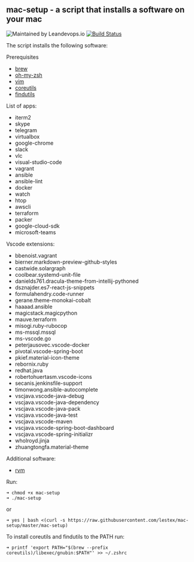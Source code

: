 ## mac-setup - a script that installs a software on your mac
![Maintained by Leandevops.io](https://img.shields.io/badge/maintained%20by-leandevops-green.svg)
[![Build Status](https://travis-ci.org/lestex/mac-setup.svg?branch=master)](https://travis-ci.org/lestex/mac-setup)

The script installs the following software:

Prerequisites
- [brew](https://brew.sh/)
- [oh-my-zsh](https://github.com/robbyrussell/oh-my-zsh)
- [vim](https://www.vim.org/)
- [coreutils](https://www.gnu.org/software/coreutils/)
- [findutils](https://www.gnu.org/software/findutils/)

List of apps:
- iterm2
- skype
- telegram
- virtualbox
- google-chrome
- slack
- vlc
- visual-studio-code
- vagrant
- ansible
- ansible-lint
- docker
- watch 
- htop
- awscli
- terraform
- packer
- google-cloud-sdk
- microsoft-teams

Vscode extensions:
- bbenoist.vagrant
- bierner.markdown-preview-github-styles
- castwide.solargraph
- coolbear.systemd-unit-file
- danields761.dracula-theme-from-intellij-pythoned
- dsznajder.es7-react-js-snippets
- formulahendry.code-runner
- gerane.theme-monokai-cobalt
- haaaad.ansible
- magicstack.magicpython
- mauve.terraform
- misogi.ruby-rubocop
- ms-mssql.mssql
- ms-vscode.go
- peterjausovec.vscode-docker
- pivotal.vscode-spring-boot
- pkief.material-icon-theme
- rebornix.ruby
- redhat.java
- robertohuertasm.vscode-icons
- secanis.jenkinsfile-support
- timonwong.ansible-autocomplete
- vscjava.vscode-java-debug
- vscjava.vscode-java-dependency
- vscjava.vscode-java-pack
- vscjava.vscode-java-test
- vscjava.vscode-maven
- vscjava.vscode-spring-boot-dashboard
- vscjava.vscode-spring-initializr
- wholroyd.jinja
- zhuangtongfa.material-theme

Additional software:
- [rvm](https://rvm.io)

Run:

    ➜ chmod +x mac-setup
    ➜ ./mac-setup

or

    ➜ yes | bash <(curl -s https://raw.githubusercontent.com/lestex/mac-setup/master/mac-setup)

To install coreutils and findutils to the PATH run:

    ➜ printf 'export PATH="$(brew --prefix coreutils)/libexec/gnubin:$PATH"' >> ~/.zshrc
